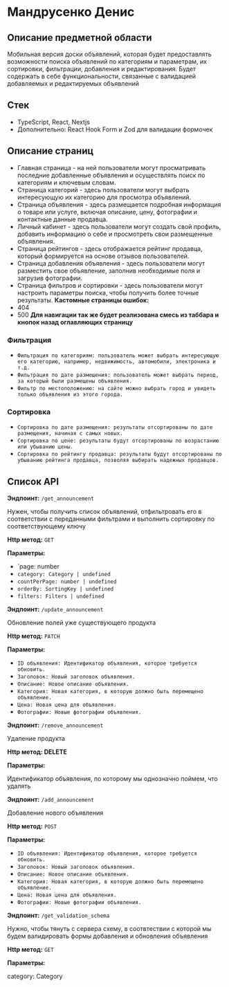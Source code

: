 # Мандрусенко Денис

## Описание предметной области

Мобильная версия доски объявлений, которая будет предоставлять возможности поиска объявлений по категориям и параметрам, их сортировки, фильтрации, добавления и редактирования. Будет содержать в себе функциональности, связанные с валидацией добавляемых и редактируемых объявлений
## Стек

- TypeScript, React, Nextjs
- Дополнительно: React Hook Form и Zod для валидации формочек

## Описание страниц

- Главная страница - на ней пользователи могут просматривать последние добавленные объявления и осуществлять поиск по категориям и ключевым словам.
- Страница категорий - здесь пользователи могут выбрать интересующую их категорию для просмотра объявлений.
- Страница объявления - здесь размещается подробная информация о товаре или услуге, включая описание, цену, фотографии и контактные данные продавца.
- Личный кабинет - здесь пользователи могут создать свой профиль, добавить информацию о себе и просмотреть свои размещенные объявления.
- Страница рейтингов - здесь отображается рейтинг продавца, который формируется на основе отзывов пользователей.
- Страница добавления объявления - здесь пользователи могут разместить свое объявление, заполнив необходимые поля и загрузив фотографии.
- Страница фильтров и сортировки - здесь пользователи могут настроить параметры поиска, чтобы получить более точные результаты.
**Кастомные страницы ошибок:**
- 404
- 500
**Для навигации так же будет реализована смесь из таббара и кнопок назад оглавляющих страницу**

### Фильтрация

- `Фильтрация по категориям: пользователь может выбрать интересующую его категорию, например, недвижимость, автомобили, электроника и т.д.`
- `Фильтрация по дате размещения: пользователь может выбрать период, за который были размещены объявления.`
- `Фильтр по местоположению: на сайте можно выбрать город и увидеть только объявления из этого города.`

### Сортировка

- `Сортировка по дате размещения: результаты отсортированы по дате размещения, начиная с самых новых.`
- `Сортировка по цене: результаты будут отсортированы по возрастанию или убыванию цены.`
- `Сортировка по рейтингу продавца: результаты будут отсортированы по убыванию рейтинга продавца, позволяя выбирать надежных продавцов.`

## Список API

**Эндпоинт:** `/get_announcement`

Нужен, чтобы получить список объявлений, отфильтровать его в соответствии с переданными фильтрами и выполнить сортировку по соответствующему ключу

**Http метод:** `GET`

**Параметры:**

- `page: number
- `category: Category | undefined`
- `countPerPage: number | undefined`
- `orderBy: SortingKey | undefined`
- `filters: Filters | undefined`

**Эндпоинт:** `/update_announcement`

Обновление полей уже существующего продукта

**Http метод:** `PATCH`

**Параметры:**

- `ID объявления: Идентификатор объявления, которое требуется обновить.`
- `Заголовок: Новый заголовок объявления.`
- `Описание: Новое описание объявления.`
- `Категория: Новая категория, в которую должно быть перемещено объявление.`
- `Цена: Новая цена для объявления.`
- `Фотографии: Новые фотографии объявления.`

**Эндпоинт:** `/remove_announcement`

Удаление продукта

**Http метод: DELETE**

**Параметры:**

Идентификатор объявления, по которому мы однозначно поймем, что удалять

**Эндпоинт:** `/add_announcement`

Добавление нового объявления

**Http метод:** `POST`

**Параметры:**

- `ID объявления: Идентификатор объявления, которое требуется обновить.`
- `Заголовок: Новый заголовок объявления.`
- `Описание: Новое описание объявления.`
- `Категория: Новая категория, в которую должно быть перемещено объявление.`
- `Цена: Новая цена для объявления.`
- `Фотографии: Новые фотографии объявления.`

**Эндпоинт:** `/get_validation_schema`

Нужно, чтобы тянуть с сервера схему, в соотвтествии с которой мы будем валидировать формы добавления и обновления объявления

**Http метод:** `GET`

**Параметры:**

category: Category

